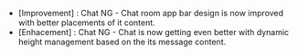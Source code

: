 - [Improvement] : Chat NG - Chat room app bar design is now improved with better placements of it content.
- [Enhacement] : Chat NG - Chat is now getting even better with dynamic height management based on the its message content.